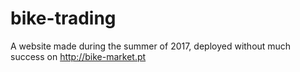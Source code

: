 # bike-trading
A website made during the summer of 2017, deployed without much success on http://bike-market.pt
